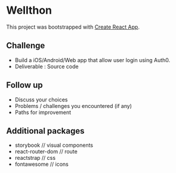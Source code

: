 # Wellthon 
This project was bootstrapped with [Create React App](https://github.com/facebook/create-react-app).

## Challenge

- Build a iOS/Android/Web app that allow user login using Auth0.
- Deliverable : Source code

## Follow up

- Discuss your choices
- Problems / challenges you encountered (if any)
- Paths for improvement
  
## Additional packages

- storybook   // visual components
- react-router-dom // route
- reactstrap  // css
- fontawesome // icons
